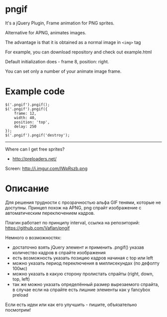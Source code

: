 pngif
=====

It's a jQuery Plugin, Frame animation for PNG sprites.

Alternative for APNG, animates images.

The advantage is that it is obtained as a normal image in `<img>` tag

For example, you can download repository and check out example.html

Default initialization does - frame 8, position: right.

You can set only a number of your animate image frame.


Example code
=====

	$('.pngif').pngif();
	$('.pngif').pngif({
		frame: 12,
		width: 40,
		position: 'top',
		delay: 250
	});
	$('.pngif').pngif('destroy');


---

Where can I get free sprites?
 - http://preloaders.net/

Screen: http://i.imgur.com/IWpRszb.png


Описание
=====
Для решения трудности с прозрачностью альфа GIF тенями, которые не доступны.
Принцеп похож на APNG, png спрайт изображение с автоматическим переключением кадров.

Плагин работает по принципу interval, ссылка на репозиторий: 
https://github.com/Vaflan/pngif 

Немного о возможностях: 
- достаточно взять jQuery элемент и применить .pngif() указав количество кадров в спрайте изображения 
- есть возможность указать позицию кадров начиная с top или left 
- можно указать период переключения в миллисекундах (по дефолту 100мс) 
- можно указать в какую сторону пролистать спрайты (right, down, top, left) 
- так же можно указать определённый размер вырезаемого спрайта, в случае если на спрайте есть лишние элементы как у fancybox preload 

Если есть идеи или как его улучшить - пишите, объязательно посмотрим!